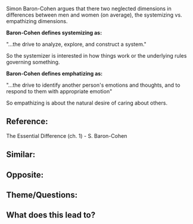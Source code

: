 Simon Baron-Cohen argues that there two neglected dimensions in differences between men and women (on average), the systemizing vs. empathizing dimensions.

**Baron-Cohen defines systemizing as:**

"...the drive to analyze, explore, and construct a system."

So the systemizer is interested in how things work or the underlying rules governing something.

**Baron-Cohen defines emphatizing as:**

"...the drive to identify another person's emotions and thoughts, and to respond to them with appropriate emotion"

So empathizing is about the natural desire of caring about others.

## Reference:
The Essential Difference (ch. 1) - S. Baron-Cohen

## Similar:

## Opposite:

## Theme/Questions:

## What does this lead to?